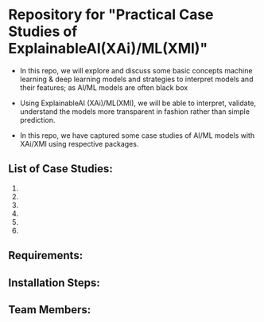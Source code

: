 # Repository for "Practical Case Studies of ExplainableAI(XAi)/ML(XMl)"
* In this repo, we will explore and discuss some basic concepts machine learning & deep learning models and strategies to interpret models and their features; as AI/ML models are often black box

* Using ExplainableAI (XAi)/ML(XMl), we will be able to interpret, validate, understand the models more transparent in fashion rather than simple prediction. 

* In this repo, we have captured some case studies of AI/ML models with XAi/XMl using respective packages.

## List of Case Studies:
1. 
2. 
3. 
4. 
5. 
6. 

## Requirements:

## Installation Steps:


## Team Members:

